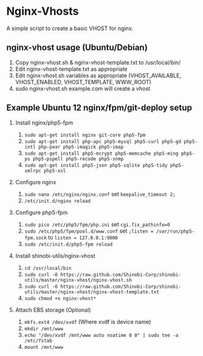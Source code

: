 # Nginx-Vhosts
 
A simple script to create a basic VHOST for nginx.
 
## nginx-vhost usage (Ubuntu/Debian)

1. Copy nginx-vhost.sh & nginx-vhost-template.txt to /usr/local/bin/
2. Edit nginx-vhost-template.txt as appropriate
3. Edit nginx-vhost.sh variables as appropriate (VHOST_AVAILABLE, VHOST_ENABLED, VHOST_TEMPLATE, WWW_ROOT)
4. sudo nginx-vhost.sh example.com will create a vhost


## Example Ubuntu 12 nginx/fpm/git-deploy setup

1. Install nginx/php5-fpm
	1. `sudo apt-get install nginx git-core php5-fpm`
	2. `sudo apt-get install php-apc php5-mysql php5-curl php5-gd php5-intl php-pear php5-imagick php5-imap`
	3. `sudo apt-get install php5-mcrypt php5-memcache php5-ming php5-ps php5-pspell php5-recode php5-snmp`
	4. `sudo apt-get install php5-json php5-sqlite php5-tidy php5-xmlrpc php5-xsl`

2. Configure nginx
	1. `sudo nano /etc/nginx/nginx.conf` set `keepalive_timeout 2;`
	2. `/etc/init.d/nginx reload`

3. Configure php5-fpm
	1. `sudo pico /etc/php5/fpm/php.ini` set `cgi.fix_pathinfo=0`
	2. `sudo /etc/php5/fpm/pool.d/www.conf` set `;listen = /var/run/php5-fpm.sock` to `listen = 127.0.0.1:9000`
	3. `sudo /etc/init.d/php5-fpm reload`

4. Install shinobi-utils/nginx-vhost
	1. `cd /usr/local/bin`
	2. `sudo curl -O https://raw.github.com/Shinobi-Corp/shinobi-utils/master/nginx-vhost/nginx-vhost.sh`
	3. `sudo curl -O https://raw.github.com/Shinobi-Corp/shinobi-utils/master/nginx-vhost/nginx-vhost-template.txt`
	4. `sudo chmod +x nginx-vhost*`

5. Attach EBS storage (Optional)
	1. `mkfs.ext4 /dev/xvdf` (Where xvdf is device name)
	2. `mkdir /mnt/www`
	3. `echo "/dev/xvdf /mnt/www auto noatime 0 0" | sudo tee -a /etc/fstab`
	4. `mount /mnt/www`


